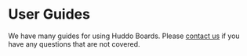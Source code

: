 # User Guides

We have many guides for using Huddo Boards. Please [contact us](mailto:support@huddo.com) if you have any questions that are not covered.
